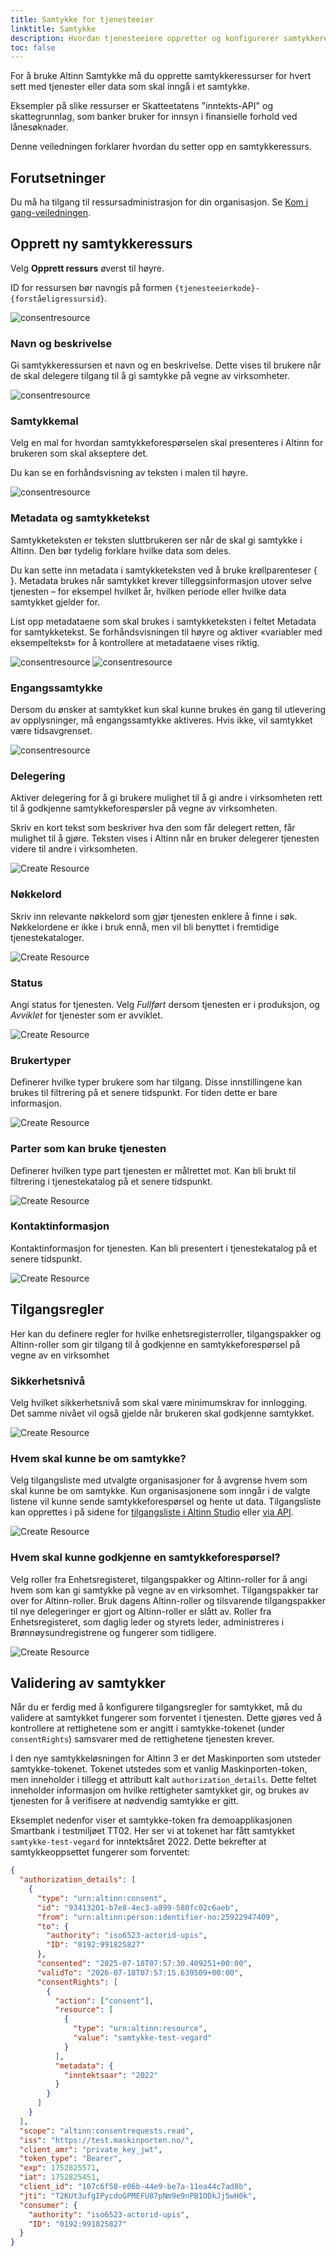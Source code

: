 ```yaml
---
title: Samtykke for tjenesteeier
linktitle: Samtykke
description: Hvordan tjenesteeiere oppretter og konfigurerer samtykkeressurser i Altinn 3.
toc: false
---
```

 
For å bruke Altinn Samtykke må du opprette samtykkeressurser for hvert sett med tjenester eller data som skal inngå i et samtykke.

Eksempler på slike ressurser er Skatteetatens "inntekts-API" og skattegrunnlag, som banker bruker for innsyn i finansielle forhold ved lånesøknader.
 
Denne veiledningen forklarer hvordan du setter opp en samtykkeressurs.
 
## Forutsetninger
 
Du må ha tilgang til ressursadministrasjon for din organisasjon. Se [Kom i gang-veiledningen](../../../getting-started/resource-admin-studio).
 
## Opprett ny samtykkeressurs
 
Velg **Opprett ressurs** øverst til høyre.
 
ID for ressursen bør navngis på formen `{tjenesteeierkode}-{forståeligressursid}`.
 
![consentresource](consentresource1.png)
 
### Navn og beskrivelse
 
Gi samtykkeressursen et navn og en beskrivelse. Dette vises til brukere når de skal delegere tilgang til å gi samtykke på vegne av virksomheter.
 
![consentresource](navn-beskrivelse.png)
 
### Samtykkemal
 
Velg en mal for hvordan samtykkeforespørselen skal presenteres i Altinn for brukeren som skal akseptere det.
 
Du kan se en forhåndsvisning av teksten i malen til høyre.
 
![consentresource](samtykkemal.png)
 
### Metadata og samtykketekst
 
Samtykketeksten er teksten sluttbrukeren ser når de skal gi samtykke i Altinn. Den bør tydelig forklare hvilke data som deles.

Du kan sette inn metadata i samtykketeksten ved å bruke krøllparenteser  { }. Metadata brukes når samtykket krever tilleggsinformasjon utover selve tjenesten – for eksempel hvilket år, hvilken periode eller hvilke data samtykket gjelder for.

List opp metadataene som skal brukes i samtykketeksten i feltet Metadata for samtykketekst. Se forhåndsvisningen til høyre og aktiver «variabler med eksempeltekst» for å kontrollere at metadataene vises riktig.
 
![consentresource](metadata-samtykketekst2.png)
![consentresource](forhandsvisning-samtykke.png)
 
### Engangssamtykke
 
Dersom du ønsker at samtykket kun skal kunne brukes én gang til utlevering av opplysninger, må engangssamtykke aktiveres. Hvis ikke, vil samtykket være tidsavgrenset.

![consentresource](engangssamtykke.png)

### Delegering

Aktiver delegering for å gi brukere mulighet til å gi andre i virksomheten rett til å godkjenne samtykkeforespørsler på vegne av virksomheten.

Skriv en kort tekst som beskriver hva den som får delegert retten, får mulighet til å gjøre. Teksten vises i Altinn når en bruker delegerer tjenesten videre til andre i virksomheten.

![Create Resource](delegering.png)

### Nøkkelord

Skriv inn relevante nøkkelord som gjør tjenesten enklere å finne i søk. Nøkkelordene er ikke i bruk ennå, men vil bli benyttet i fremtidige tjenestekataloger.

![Create Resource](create_resource_6.png)

### Status

Angi status for tjenesten. Velg *Fullført* dersom tjenesten er i produksjon, og *Avviklet* for tjenester som er avviklet.

![Create Resource](status.png)

### Brukertyper

Definerer hvilke typer brukere som har tilgang. Disse innstillingene kan brukes til filtrering på et senere tidspunkt. For tiden
dette er bare informasjon.

![Create Resource](create_resource_8.png)

### Parter som kan bruke tjenesten

Definerer hvilken type part tjenesten er målrettet mot. Kan bli brukt til filtrering i tjenestekatalog på et senere tidspunkt.

![Create Resource](parter.png)

### Kontaktinformasjon

Kontaktinformasjon for tjenesten. Kan bli presentert i tjenestekatalog på et senere tidspunkt.

![Create Resource](kontaktinfo.png)



## Tilgangsregler

Her kan du definere regler for hvilke enhetsregisterroller, tilgangspakker og Altinn-roller som gir tilgang til å godkjenne en samtykkeforespørsel på vegne av en virksomhet

### Sikkerhetsnivå

Velg hvilket sikkerhetsnivå som skal være minimumskrav for innlogging.  Det samme nivået vil også gjelde når brukeren skal godkjenne samtykket.

![Create Resource](sikkerhetsnivaa.png)

### Hvem skal kunne be om samtykke?

Velg tilgangsliste med utvalgte organisasjoner for å avgrense hvem som skal kunne be om samtykke. Kun organisasjonene som inngår i de valgte listene vil kunne sende samtykkeforespørsel og hente ut data. 
Tilgangsliste kan opprettes i på sidene for [tilgangsliste i Altinn Studio](https://docs.altinn.studio/nb/authorization/guides/resource-owner/manage-accesslists-resource-admin/) eller [via API](https://docs.altinn.studio/nb/authorization/guides/resource-owner/manage-accesslist-api/). 


![Create Resource](hvem-skal-kunne-be.png)

### Hvem skal kunne godkjenne en samtykkeforespørsel?

Velg roller fra Enhetsregisteret, tilgangspakker og Altinn-roller for å angi hvem som kan gi samtykke på vegne av en virksomhet. Tilgangspakker tar over for Altinn-roller. Bruk dagens Altinn-roller og tilsvarende tilgangspakker til nye delegeringer er gjort og Altinn-roller er slått av. Roller fra Enhetsregisteret, som daglig leder og styrets leder, administreres i Brønnøysundregistrene og fungerer som tidligere.

 
![Create Resource](hvem-skal-kunne-godkjenne.png)



## Validering av samtykker
 
Når du er ferdig med å konfigurere tilgangsregler for samtykket, må du validere at samtykket fungerer som forventet i tjenesten.
Dette gjøres ved å kontrollere at rettighetene som er angitt i samtykke-tokenet (under `consentRights`) samsvarer med de rettighetene tjenesten krever.

I den nye samtykkeløsningen for Altinn 3 er det Maskinporten som utsteder samtykke-tokenet.
Tokenet utstedes som et vanlig Maskinporten-token, men inneholder i tillegg et attributt kalt `authorization_details`.
Dette feltet inneholder informasjon om hvilke rettigheter samtykket gir, og brukes av tjenesten for å verifisere at nødvendig samtykke er gitt.

Eksemplet nedenfor viser et samtykke-token fra demoapplikasjonen Smartbank i testmiljøet TT02.
Her ser vi at tokenet har fått samtykket `samtykke-test-vegard` for inntektsåret 2022. Dette bekrefter at samtykkeoppsettet fungerer som forventet:
 
```json
{
  "authorization_details": [
    {
      "type": "urn:altinn:consent",
      "id": "93413201-b7e8-4ec3-a899-580fc02c6aeb",
      "from": "urn:altinn:person:identifier-no:25922947409",
      "to": {
        "authority": "iso6523-actorid-upis",
        "ID": "0192:991825827"
      },
      "consented": "2025-07-18T07:57:30.409251+00:00",
      "validTo": "2026-07-18T07:57:15.639509+00:00",
      "consentRights": [
        {
          "action": ["consent"],
          "resource": [
            {
              "type": "urn:altinn:resource",
              "value": "samtykke-test-vegard"
            }
          ],
          "metadata": {
            "inntektsaar": "2022"
          }
        }
      ]
    }
  ],
  "scope": "altinn:consentrequests.read",
  "iss": "https://test.maskinporten.no/",
  "client_amr": "private_key_jwt",
  "token_type": "Bearer",
  "exp": 1752825571,
  "iat": 1752825451,
  "client_id": "107c6f58-e06b-44e9-be7a-11ea44c7ad8b",
  "jti": "T2KUt3ufgIPycdoGPMEFU87pNm9e9nPB1ODkJj5wH0k",
  "consumer": {
    "authority": "iso6523-actorid-upis",
    "ID": "0192:991825827"
  }
}
```